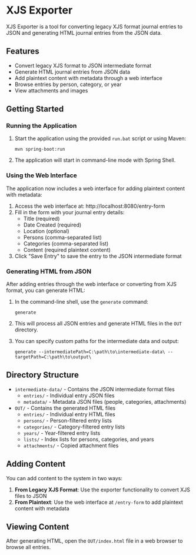 # XJS Exporter

XJS Exporter is a tool for converting legacy XJS format journal entries to JSON and generating HTML journal entries from the JSON data.

## Features

- Convert legacy XJS format to JSON intermediate format
- Generate HTML journal entries from JSON data
- Add plaintext content with metadata through a web interface
- Browse entries by person, category, or year
- View attachments and images

## Getting Started

### Running the Application

1. Start the application using the provided `run.bat` script or using Maven:
   ```
   mvn spring-boot:run
   ```

2. The application will start in command-line mode with Spring Shell.

### Using the Web Interface

The application now includes a web interface for adding plaintext content with metadata:

1. Access the web interface at: http://localhost:8080/entry-form
2. Fill in the form with your journal entry details:
   - Title (required)
   - Date Created (required)
   - Location (optional)
   - Persons (comma-separated list)
   - Categories (comma-separated list)
   - Content (required plaintext content)
3. Click "Save Entry" to save the entry to the JSON intermediate format

### Generating HTML from JSON

After adding entries through the web interface or converting from XJS format, you can generate HTML:

1. In the command-line shell, use the `generate` command:
   ```
   generate
   ```

2. This will process all JSON entries and generate HTML files in the `OUT` directory.

3. You can specify custom paths for the intermediate data and output:
   ```
   generate --intermediatePath=C:\path\to\intermediate-data\ --targetPath=C:\path\to\output\
   ```

## Directory Structure

- `intermediate-data/` - Contains the JSON intermediate format files
  - `entries/` - Individual entry JSON files
  - `metadata/` - Metadata JSON files (people, categories, attachments)
- `OUT/` - Contains the generated HTML files
  - `entries/` - Individual entry HTML files
  - `persons/` - Person-filtered entry lists
  - `categories/` - Category-filtered entry lists
  - `years/` - Year-filtered entry lists
  - `lists/` - Index lists for persons, categories, and years
  - `attachments/` - Copied attachment files

## Adding Content

You can add content to the system in two ways:

1. **From Legacy XJS Format**: Use the exporter functionality to convert XJS files to JSON
2. **From Plaintext**: Use the web interface at `/entry-form` to add plaintext content with metadata

## Viewing Content

After generating HTML, open the `OUT/index.html` file in a web browser to browse all entries.